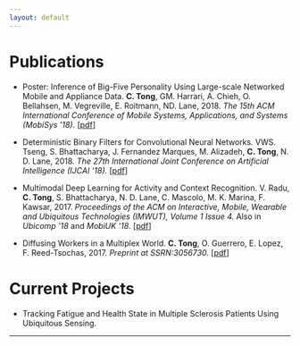 ```yaml
---
layout: default
---
```


# [](#nn)Publications 

* Poster: Inference of Big-Five Personality Using Large-scale Networked Mobile
and Appliance Data. __C. Tong__, GM. Harrari, A. Chieh, O. Bellahsen, M. Vegreville, E. Roitmann, ND. Lane, 2018. *The 15th ACM International Conference of Mobile Systems, Applications, and Systems (MobiSys '18).* [[pdf](https://dl.acm.org/citation.cfm?id=3210823)]

* Deterministic Binary Filters for Convolutional Neural Networks. VWS. Tseng, S. Bhattacharya, J. Fernandez Marques, M. Alizadeh, __C. Tong__, N. D. Lane, 2018. *The 27th International Joint Conference on Artificial Intelligence (IJCAI '18).* [[pdf](https://www.ijcai.org/proceedings/2018/0380.pdf)]

* Multimodal Deep Learning for Activity and Context Recognition. V. Radu, __C. Tong__, S. Bhattacharya, N. D. Lane, C. Mascolo, M. K. Marina, F. Kawsar, 2017. *Proceedings of the ACM on Interactive, Mobile, Wearable and Ubiquitous Technologies (IMWUT), Volume 1 Issue 4.* Also in *Ubicomp '18* and *MobiUK '18*. [[pdf](https://dl.acm.org/citation.cfm?doid=3178157.3161174)]

* Diffusing Workers in a Multiplex World. __C. Tong__, O. Guerrero, E. Lopez, F. Reed-Tsochas, 2017. *Preprint at SSRN:3056730.*  [[pdf](https://papers.ssrn.com/sol3/papers.cfm?abstract_id=3056730)]


# [](#nn)Current Projects

* Tracking Fatigue and Health State in Multiple Sclerosis Patients Using Ubiquitous Sensing. 

***
